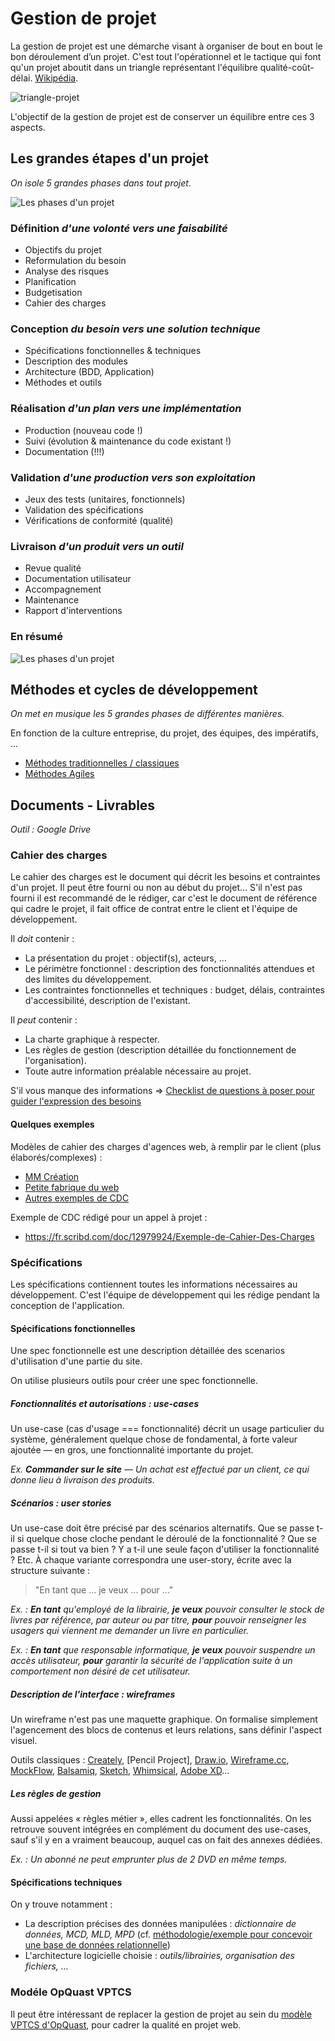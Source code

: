 # Gestion de projet

La gestion de projet est une démarche visant à organiser de bout en bout le bon déroulement d’un projet. C'est tout l'opérationnel et le tactique qui font qu'un projet aboutit dans un triangle représentant l'équilibre qualité-coût-délai. [Wikipédia](https://fr.wikipedia.org/wiki/Gestion_de_projet).

![triangle-projet](img/triangle-projet.png)

L'objectif de la gestion de projet est de conserver un équilibre entre ces 3 aspects.

## Les grandes étapes d'un projet

_On isole 5 grandes phases dans tout projet._

![Les phases d'un projet](img/phases.png)

### Définition _d'une volonté vers une faisabilité_

- Objectifs du projet
- Reformulation du besoin
- Analyse des risques
- Planification
- Budgetisation
- Cahier des charges

### Conception _du besoin vers une solution technique_

- Spécifications fonctionnelles & techniques
- Description des modules
- Architecture (BDD, Application)
- Méthodes et outils

### Réalisation _d'un plan vers une implémentation_

- Production (nouveau code !)
- Suivi (évolution & maintenance du code existant !)
- Documentation (!!!)

### Validation _d'une production vers son exploitation_

- Jeux des tests (unitaires, fonctionnels)
- Validation des spécifications
- Vérifications de conformité (qualité)

### Livraison _d'un produit vers un outil_

- Revue qualité
- Documentation utilisateur
- Accompagnement
- Maintenance
- Rapport d'interventions

### En résumé

![Les phases d'un projet](img/gdp-phases.png)

## Méthodes et cycles de développement

_On met en musique les 5 grandes phases de différentes manières._

En fonction de la culture entreprise, du projet, des équipes, des impératifs, ...

- [Méthodes traditionnelles / classiques](methodes-classiques.md)
- [Méthodes Agiles](methodes-agiles.md)

## Documents - Livrables
*Outil : Google Drive*

### Cahier des charges
Le cahier des charges est le document qui décrit les besoins et contraintes d'un projet. Il peut être fourni ou non au début du projet... S'il n'est pas fourni il est recommandé de le rédiger, car c'est le document de référence qui cadre le projet, il fait office de contrat entre le client et l'équipe de développement.

Il _doit_ contenir :
- La présentation du projet : objectif(s), acteurs, ...
- Le périmètre fonctionnel : description des fonctionnalités attendues et des limites du développement.
- Les contraintes fonctionnelles et techniques : budget, délais, contraintes d'accessibilité, description de l'existant.

Il _peut_ contenir :
- La charte graphique à respecter.
- Les règles de gestion (description détaillée du fonctionnement de l'organisation).
- Toute autre information préalable nécessaire au projet.

S'il vous manque des informations => [Checklist de questions à poser pour guider l'expression des besoins](https://docs.google.com/a/oclock.io/document/d/1n_vmM3lJ3LcoNW6vDHg8DYsF64holkcJk-W6v_aKjCo/edit?usp=sharing)

#### Quelques exemples
Modèles de cahier des charges d'agences web, à remplir par le client (plus élaborés/complexes) :
- [MM Création](http://www.mmcreation.com/_doc/mmcreation-cahier-des-charges.pdf)
- [Petite fabrique du web](http://www.petitefabriqueduweb.com/fichiers/Cahier_des_charges_creation_site_internet.pdf)
- [Autres exemples de CDC](exemples-cdc/)

Exemple de CDC rédigé pour un appel à projet :
- https://fr.scribd.com/doc/12979924/Exemple-de-Cahier-Des-Charges

### Spécifications
Les spécifications contiennent toutes les informations nécessaires au développement. C'est l'équipe de développement qui les rédige pendant la conception de l'application.

#### Spécifications fonctionnelles

Une spec fonctionnelle est une description détaillée des scenarios d'utilisation d'une partie du site.

On utilise plusieurs outils pour créer une spec fonctionnelle.

##### Fonctionnalités et autorisations : *use-cases*

Un use-case (cas d'usage === fonctionnalité) décrit un usage particulier du système, généralement quelque chose de fondamental, à forte valeur ajoutée — en gros, une fonctionnalité importante du projet.

*Ex. **Commander sur le site** — Un achat est effectué par un client, ce qui donne lieu à livraison des produits.*

##### Scénarios : *user stories*

Un use-case doit être précisé par des scénarios alternatifs. Que se passe t-il si quelque chose cloche pendant le déroulé de la fonctionnalité ? Que se passe t-il si tout va bien ? Y a t-il une seule façon d'utiliser la fonctionnalité ? Etc. À chaque variante correspondra une user-story, écrite avec la structure suivante :

> "En tant que ... je veux ... pour ..."

*Ex. : **En tant** qu'employé de la librairie, **je veux** pouvoir consulter le stock de livres par référence, par auteur ou par titre, **pour** pouvoir renseigner les usagers qui viennent me demander un livre en particulier.*

*Ex. : **En tant** que responsable informatique, **je veux** pouvoir suspendre un accès utilisateur, **pour** garantir la sécurité de l'application suite à un comportement non désiré de cet utilisateur.*

##### Description de l'interface : *wireframes*

Un wireframe n'est pas une maquette graphique. On formalise simplement l'agencement des blocs de contenus et leurs relations, sans définir l'aspect visuel.

Outils classiques : [Creately](https://creately.com/), [Pencil Project], [Draw.io](https://www.draw.io/), [Wireframe.cc](https://wireframe.cc/), [MockFlow](https://www.mockflow.com/), [Balsamiq](https://balsamiq.com/), [Sketch](https://www.sketch.com/), [Whimsical](https://whimsical.com/wireframes/), [Adobe XD](https://www.adobe.com/fr/products/xd/wireframing-tool.html)…

##### Les règles de gestion

Aussi appelées « règles métier », elles cadrent les fonctionnalités. On les retrouve souvent intégrées en complément du document des use-cases, sauf s'il y en a vraiment beaucoup, auquel cas on fait des annexes dédiées.

*Ex. : Un abonné ne peut emprunter plus de 2 DVD en même temps.*

#### Spécifications techniques

On y trouve notamment :

- La description précises des données manipulées : *dictionnaire de données, MCD, MLD, MPD* (cf. [méthodologie/exemple pour concevoir une base de données relationnelle](conception-bd.md))
- L'architecture logicielle choisie : *outils/librairies, organisation des fichiers, …*

### Modéle OpQuast VPTCS

Il peut être intéressant de replacer la gestion de projet au sein du [modèle VPTCS d'OpQuast](../seo/opquast.md), pour cadrer la qualité en projet web.